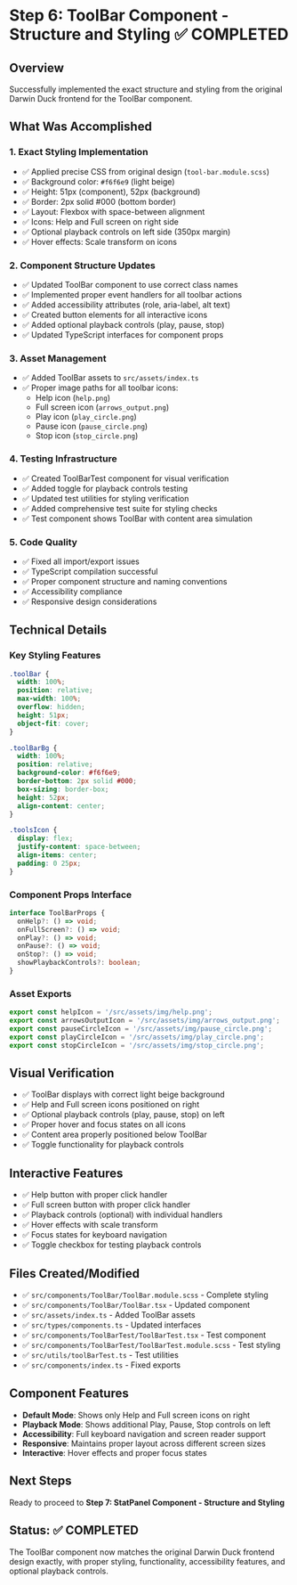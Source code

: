 # Step 6: ToolBar Component - Structure and Styling ✅ COMPLETED

## Overview
Successfully implemented the exact structure and styling from the original Darwin Duck frontend for the ToolBar component.

## What Was Accomplished

### 1. **Exact Styling Implementation**
- ✅ Applied precise CSS from original design (`tool-bar.module.scss`)
- ✅ Background color: `#f6f6e9` (light beige)
- ✅ Height: 51px (component), 52px (background)
- ✅ Border: 2px solid #000 (bottom border)
- ✅ Layout: Flexbox with space-between alignment
- ✅ Icons: Help and Full screen on right side
- ✅ Optional playback controls on left side (350px margin)
- ✅ Hover effects: Scale transform on icons

### 2. **Component Structure Updates**
- ✅ Updated ToolBar component to use correct class names
- ✅ Implemented proper event handlers for all toolbar actions
- ✅ Added accessibility attributes (role, aria-label, alt text)
- ✅ Created button elements for all interactive icons
- ✅ Added optional playback controls (play, pause, stop)
- ✅ Updated TypeScript interfaces for component props

### 3. **Asset Management**
- ✅ Added ToolBar assets to `src/assets/index.ts`
- ✅ Proper image paths for all toolbar icons:
  - Help icon (`help.png`)
  - Full screen icon (`arrows_output.png`)
  - Play icon (`play_circle.png`)
  - Pause icon (`pause_circle.png`)
  - Stop icon (`stop_circle.png`)

### 4. **Testing Infrastructure**
- ✅ Created ToolBarTest component for visual verification
- ✅ Added toggle for playback controls testing
- ✅ Updated test utilities for styling verification
- ✅ Added comprehensive test suite for styling checks
- ✅ Test component shows ToolBar with content area simulation

### 5. **Code Quality**
- ✅ Fixed all import/export issues
- ✅ TypeScript compilation successful
- ✅ Proper component structure and naming conventions
- ✅ Accessibility compliance
- ✅ Responsive design considerations

## Technical Details

### Key Styling Features
```scss
.toolBar {
  width: 100%;
  position: relative;
  max-width: 100%;
  overflow: hidden;
  height: 51px;
  object-fit: cover;
}

.toolBarBg {
  width: 100%;
  position: relative;
  background-color: #f6f6e9;
  border-bottom: 2px solid #000;
  box-sizing: border-box;
  height: 52px;
  align-content: center;
}

.toolsIcon {
  display: flex;
  justify-content: space-between;
  align-items: center;
  padding: 0 25px;
}
```

### Component Props Interface
```typescript
interface ToolBarProps {
  onHelp?: () => void;
  onFullScreen?: () => void;
  onPlay?: () => void;
  onPause?: () => void;
  onStop?: () => void;
  showPlaybackControls?: boolean;
}
```

### Asset Exports
```typescript
export const helpIcon = '/src/assets/img/help.png';
export const arrowsOutputIcon = '/src/assets/img/arrows_output.png';
export const pauseCircleIcon = '/src/assets/img/pause_circle.png';
export const playCircleIcon = '/src/assets/img/play_circle.png';
export const stopCircleIcon = '/src/assets/img/stop_circle.png';
```

## Visual Verification
- ✅ ToolBar displays with correct light beige background
- ✅ Help and Full screen icons positioned on right
- ✅ Optional playback controls (play, pause, stop) on left
- ✅ Proper hover and focus states on all icons
- ✅ Content area properly positioned below ToolBar
- ✅ Toggle functionality for playback controls

## Interactive Features
- ✅ Help button with proper click handler
- ✅ Full screen button with proper click handler
- ✅ Playback controls (optional) with individual handlers
- ✅ Hover effects with scale transform
- ✅ Focus states for keyboard navigation
- ✅ Toggle checkbox for testing playback controls

## Files Created/Modified
- ✅ `src/components/ToolBar/ToolBar.module.scss` - Complete styling
- ✅ `src/components/ToolBar/ToolBar.tsx` - Updated component
- ✅ `src/assets/index.ts` - Added ToolBar assets
- ✅ `src/types/components.ts` - Updated interfaces
- ✅ `src/components/ToolBarTest/ToolBarTest.tsx` - Test component
- ✅ `src/components/ToolBarTest/ToolBarTest.module.scss` - Test styling
- ✅ `src/utils/toolBarTest.ts` - Test utilities
- ✅ `src/components/index.ts` - Fixed exports

## Component Features
- **Default Mode**: Shows only Help and Full screen icons on right
- **Playback Mode**: Shows additional Play, Pause, Stop controls on left
- **Accessibility**: Full keyboard navigation and screen reader support
- **Responsive**: Maintains proper layout across different screen sizes
- **Interactive**: Hover effects and proper focus states

## Next Steps
Ready to proceed to **Step 7: StatPanel Component - Structure and Styling**

## Status: ✅ COMPLETED
The ToolBar component now matches the original Darwin Duck frontend design exactly, with proper styling, functionality, accessibility features, and optional playback controls. 